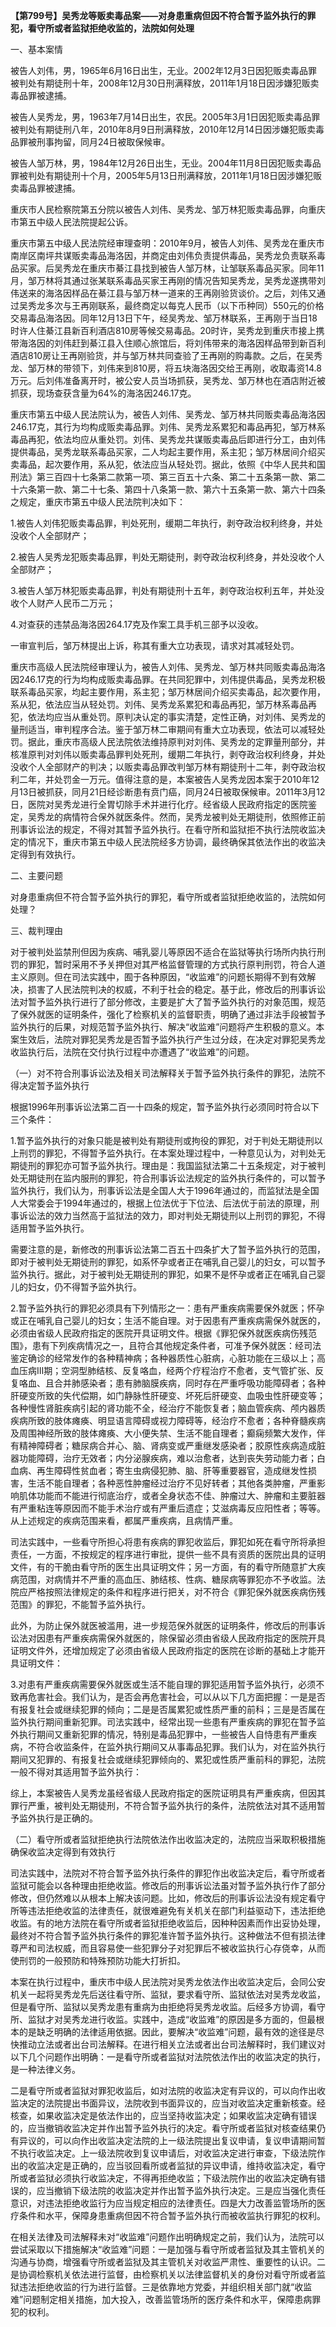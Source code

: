 **【第799号】吴秀龙等贩卖毒品案——对身患重病但因不符合暂予监外执行的罪犯，看守所或者监狱拒绝收监的，法院如何处理**

一、基本案情

被告人刘伟，男，1965年6月16日出生，无业。2002年12月3日因犯贩卖毒品罪被判处有期徒刑十年，2008年12月30日刑满释放，2011年1月18日因涉嫌犯贩卖毒品罪被逮捕。

被告人吴秀龙，男，1963年7月14日出生，农民。2005年3月1日因犯贩卖毒品罪被判处有期徒刑八年，2010年8月9日刑满释放，2010年12月14日因涉嫌犯贩卖毒品罪被刑事拘留，同月24日被取保候审。

被告人邹万林，男，1984年12月26日出生，无业。2004年11月8日因犯贩卖毒品罪被判处有期徒刑十个月，2005年5月13日刑满释放，2011年1月18日因涉嫌犯贩卖毒品罪被逮捕。

重庆市人民检察院第五分院以被告人刘伟、吴秀龙、邹万林犯贩卖毒品罪，向重庆市第五中级人民法院提起公诉。

重庆市第五中级人民法院经审理查明：2010年9月，被告人刘伟、吴秀龙在重庆市南岸区南坪共谋贩卖毒品海洛因，并商定由刘伟负责提供毒品，吴秀龙负责联系毒品买家。后吴秀龙在重庆市綦江县找到被告人邹万林，让邹联系毒品买家。同年11月，邹万林将其通过张某联系毒品买家王再刚的情况告知吴秀龙，吴秀龙遂携带刘伟送来的海洛因样品在綦江县与邹万林一道来的王再刚验货谈价。之后，刘伟又通过吴秀龙多次与王再刚联系，最终商定以每克人民币（以下币种同）550元的价格交易毒品海洛因。同年12月13日下午，经吴秀龙、邹万林联系，王再刚于当日18时许人住綦江县新百利酒店810房等候交易毒品。20时许，吴秀龙到重庆市接上携带海洛因的刘伟赶到綦江县入住顺心旅馆后，将刘伟带来的海洛因样品带到新百利酒店810房让王再刚验货，并与邹万林共同查验了王再刚的购毒款。之后，在吴秀龙、邹万林的带领下，刘伟来到810房，将五块海洛因交给王再刚，收取毒资14.8万元。后刘伟准备离开时，被公安人员当场抓获，吴秀龙、邹万林也在酒店附近被抓获，现场查获含量为64%的海洛因246.17克。

重庆市第五中级人民法院认为，被告人刘伟、吴秀龙、邹万林共同贩卖毒品海洛因246.17克，其行为均构成贩卖毒品罪。刘伟、吴秀龙系累犯和毒品再犯，邹万林系毒品再犯，依法均应从重处罚。刘伟、吴秀龙共谋贩卖毒品后即进行分工，由刘伟提供毒品，吴秀龙联系毒品买家，二人均起主要作用，系主犯；邹万林居间介绍买卖毒品，起次要作用，系从犯，依法应当从轻处罚。据此，依照《中华人民共和国刑法》第三百四十七条第二款第一项、第三百五十六条、第二十五条第一款、第二十六条第一款、第二十七条、第四十八条第一款、第六十五条第一款、第六十四条之规定，重庆市第五中级人民法院判决如下：

1.被告人刘伟犯贩卖毒品罪，判处死刑，缓期二年执行，剥夺政治权利终身，并处没收个人全部财产；

2.被告人吴秀龙犯贩卖毒品罪，判处无期徒刑，剥夺政治权利终身，并处没收个人全部财产；

3.被告人邹万林犯贩卖毒品罪，判处有期徒刑十五年，剥夺政治权利五年，并处没收个人财产人民币二万元；

4.对查获的违禁品海洛因264.17克及作案工具手机三部予以没收。

一审宣判后，邹万林提出上诉，称其有重大立功表现，请求对其减轻处罚。

重庆市高级人民法院经审理认为，被告人刘伟、吴秀龙、邹万林共同贩卖毒品海洛因246.17克的行为均构成贩卖毒品罪。在共同犯罪中，刘伟提供毒品，吴秀龙积极联系毒品买家，均起主要作用，系主犯；邹万林居间介绍买卖毒品，起次要作用，系从犯，依法应当从轻处罚。刘伟、吴秀龙系累犯和毒品再犯，邹万林系毒品再犯，依法均应当从重处罚。原判决认定的事实清楚，定性正确，对刘伟、吴秀龙的量刑适当，审判程序合法。鉴于邹万林二审期间有重大立功表现，依法可以减轻处罚。据此，重庆市高级人民法院依法维持原判对刘伟、吴秀龙的定罪量刑部分，并核准原判对刘伟以贩卖毒品罪判处死刑，缓期二年执行，剥夺政治权利终身，并处没收个人全部财产的判决；以贩卖毒品罪改判邹万林有期徒刑十二年，剥夺政治权利二年，并处罚金一万元。值得注意的是，本案被告人吴秀龙因本案于2010年12月13日被抓获，同月21日经诊断患有贲门癌，同月24日被取保候审。2011年3月12日，医院对吴秀龙进行全胃切除手术并进行化疗。经省级人民政府指定的医院鉴定，吴秀龙的病情符合保外就医条件。然而，吴秀龙被判处无期徒刑，依照修正前刑事诉讼法的规定，不得对其暂予监外执行。在看守所和监狱拒不执行法院收监决定的情况下，重庆市第五中级人民法院经多方协调，最终确保其依法作出的收监决定得到有效执行。

二、主要问题

对身患重病但不符合暂予监外执行的罪犯，看守所或者监狱拒绝收监的，法院如何处理？

三、裁判理由

对于被判处监禁刑但因为疾病、哺乳婴儿等原因不适合在监狱等执行场所内执行刑罚的罪犯，暂时采用不予关押但对其严格监督管理的方式执行原判刑罚，符合人道主义原则。但在司法实践中，囿于各种原因，“收监难”的问题长期得不到有效解决，损害了人民法院判决的权威，不利于社会的稳定。基于此，修改后的刑事诉讼法对暂予监外执行进行了部分修改，主要是扩大了暂予监外执行的对象范围，规范了保外就医的证明条件，强化了检察机关的监督职责，明确了通过非法手段被暂予监外执行的后果，对规范暂予监外执行、解决“收监难”问题将产生积极的意义。本案生效后，法院对罪犯吴秀龙是否暂予监外执行产生过分歧，在决定对罪犯吴秀龙收监执行后，法院在交付执行过程中亦遭遇了“收监难”的问题。

（一）对不符合刑事诉讼法及相关司法解释关于暂予监外执行条件的罪犯，法院不得决定暂予监外执行

根据1996年刑事诉讼法第二百一十四条的规定，暂予监外执行必须同时符合以下三个条件：

1.暂予监外执行的对象只能是被判处有期徒刑或拘役的罪犯，对于判处无期徒刑以上刑罚的罪犯，不得暂予监外执行。在本案处理过程中，一种意见认为，对判处无期徒刑的罪犯亦可暂予监外执行。理由是：我国监狱法第二十五条规定，对于被判处无期徒刑在监内服刑的罪犯，符合刑事诉讼法规定的监外执行条件的，可以暂予监外执行，我们认为，刑事诉讼法是全国人大于1996年通过的，而监狱法是全国人大常委会于1994年通过的，根据上位法优于下位法、后法优于前法的原理，刑事诉讼法的效力当然高于监狱法的效力，即对判处无期徒刑以上刑罚的罪犯，不得适用暂予监外执行。

需要注意的是，新修改的刑事诉讼法第二百五十四条扩大了暂予监外执行的范围，即对于被判处无期徒刑的罪犯，如系怀孕或者正在哺乳自己婴儿的妇女，可以暂予监外执行。据此，对于被判处无期徒刑的罪犯，如果不是怀孕或者正在哺乳自己婴儿的妇女，仍不得暂予监外执行。

2.暂予监外执行的罪犯必须具有下列情形之一：患有严重疾病需要保外就医；怀孕或正在哺乳自己婴儿的妇女；生活不能自理。对于因患有严重疾病需保外就医的，必须由省级人民政府指定的医院开具证明文件。根据《罪犯保外就医疾病伤残范围》，患有下列疾病情况之一，且符合其他规定条件者，可准予保外就医：经司法鉴定确诊的经常发作的各种精神病；各种器质性心脏病，心脏功能在三级以上；高血压病Ⅲ期；空洞型肺结核、反复咯血，经两个疗程治疗不愈者，支气管扩张、反复咯血、且合并肺感染者；患有肺脑膜疾病，同时存在严重呼吸功能障碍者；各种肝硬变所致的失代偿期，如门静脉性肝硬变、坏死后肝硬变、血吸虫性肝硬变等；各种慢性肾脏疾病引起的肾功能不全，经治疗不能恢复者；脑血管疾病、颅内器质疾病所致的肢体瘫痪、明显语言障碍或视力障碍等，经治疗不愈者；各种脊髓疾病及周围神经所致的肢体瘫痪、大小便失禁、生活不能自理者；癫痫频繁大发作，伴有精神障碍者；糖尿病合并心、脑、肾病变或严重继发感染者；胶原性疾病造成脏器功能障碍，治疗无效者；内分泌腺疾病，难以治愈者，达到丧失劳动能力者；白血病、再生障碍性贫血者；寄生虫病侵犯肺、脑、肝等重要器官，造成继发性损害，生活不能自理者；各种恶性肿瘤经过治疗不见好转者；其他各类肿瘤，严重影响肌体功能而不能进行彻底治疗，或者全身状态不佳、肿瘤过大、肿瘤和主要脏器有严重粘连等原因而不能手术治疗或有严重后遗症；艾滋病毒反应阳性者；等等。从上述规定的疾病范围来看，都属严重疾病，且病情严重。

司法实践中，一些看守所担心将患有疾病的罪犯收监后，罪犯如死在看守所将承担责任，一方面，不按规定的程序进行审批，提供一些不具有资质的医院出具的证明文件，有的干脆由看守所的医生出具证明文件；另一方面，有的看守所随意扩大疾病范围，对病情并不严重的高血压、肺结核、性病、糖尿病等罪犯亦不予收监。法院应严格按照法律规定的条件和程序进行把关，对不符合《罪犯保外就医疾病伤残范围》的罪犯，不能暂予监外执行。

此外，为防止保外就医被滥用，进一步规范保外就医的证明条件，修改后的刑事诉讼法对因患有严重疾病需保外就医的，除保留必须由省级人民政府指定的医院开具证明文件外，还增加规定了必须由省级人民政府指定的医院在诊断的基础上才能开具证明文件：

3.对患有严重疾病需要保外就医或生活不能自理的罪犯适用暂予监外执行，必须不致再危害社会。我们认为，是否会再危害社会，可以从以下几方面把握：一是是否有报复社会或继续犯罪的倾向；二是是否属累犯或性质严重的前科；三是是否属在监外执行期间重新犯罪。司法实践中，经常出现一些患有严重疾病的罪犯在暂予监外执行期间又重新犯罪的情况，特别是毒品犯罪中，一些被告人自恃患有严重疾病，不符合收监条件，在监外执行期间又从事毒品犯罪。我们认为，对在监外执行期间又犯罪的、有报复社会或继续犯罪倾向的、累犯或性质严重前科的罪犯，法院一般不得对其适用暂予监外执行：

综上，本案被告人吴秀龙虽经省级人民政府指定的医院证明具有严重疾病，但因其罪行严重，被判处无期徒刑，不符合暂予监外执行的条件，法院依法对其不适用暂予监外执行是正确的。

（二）看守所或者监狱拒绝执行法院依法作出收监决定的，法院应当采取积极措施确保收监决定得到有效执行

司法实践中，法院对不符合暂予监外执行条件的罪犯作出收监决定后，看守所或者监狱可能会以各种理由拒绝收监。修改后的刑事诉讼法虽对暂予监外执行作了部分修改，但仍然难以从根本上解决该问题。比如，修改后的刑事诉讼法没有规定看守所等违法拒绝收监的法律责任，就很难避免有关机关在部门利益驱动下，违法拒绝收监。有的地方法院在看守所或者监狱拒绝收监后，因种种因素而作出妥协处理，最终对不符合暂予监外执行条件的罪犯准许暂予监外执行。这种做法不但有损法律尊严和司法权威，而且容易使一些犯罪分子对犯罪后不被收监执行心存侥幸，从而使刑罚的一般预防和特殊预防功能大打折扣。

本案在执行过程中，重庆市中级人民法院对吴秀龙依法作出收监决定后，会同公安机关一起将吴秀龙先后送往看守所、监狱，要求看守所、监狱依法对吴秀龙收监，但是看守所、监狱以吴秀龙患有重病为由拒绝将吴秀龙收监。后经多方协调，看守所、监狱才对吴秀龙进行收监。实践中，造成“收监难”的原因是多方面的，但最根本的是缺乏明确的法律适用依据。因此，要解决“收监难”问题，最有效的途径是尽快推动立法或者出台司法解释。在进行相关立法或者出台司法解释时，我们建议对以下几个问题作出明确：一是看守所或者监狱对法院依法作出的收监决定的执行，是一种法律义务。

二是看守所或者监狱对罪犯收监后，如对法院的收监决定有异议的，可以向作出收监决定的法院提出书面异议，法院收到书面异议的，应当对收监决定重新核查。经核查，如果收监决定是依法作出的，应当坚持收监决定；如果收监决定确有错误的，应当撤销收监决定并作出暂予监外执行的决定。看守所或者监狱对核查结果仍有异议的，可以向作出收监决定法院的上一级法院提出复议申请，复议申请期间暂不执行收监决定。上一级法院收到复议申请后，对收监决定进行审查，下级法院作出的收监决定是正确的，应当驳回看所或者监狱的异议申请，维持收监决定，看守所或者监狱必须执行收监决定，不得再拒绝收监；下级法院作出的收监决定确有错误的，应当撤销下级法院的收监决定并作出暂予监外执行决定。三是应当强化责任意识，对违法拒绝收监行为应当规定相应的法律责任。四是大力改善监管场所的医疗条件和水平，保障身患重病但因不符合暂予监外执行而被收监执行罪犯的权利。

在相关法律及司法解释未对“收监难”问题作出明确规定之前，我们认为，法院可以尝试采取以下措施解决“收监难”问题：一是加强与看守所或者监狱及其主管机关的沟通与协商，增强看守所或者监狱及其主管机关对收监严肃性、重要性的认识。二是协调检察机关依法进行监督，由检察机关以法律监督机关的身份对看守所或者监狱违法拒绝收监的行为进行监督。三是依靠地方党委，并组织相关部门就“收监难”问题制定相关措施，加大投入，改善监管场所的医疗条件和水平，保障患病罪犯的权利。